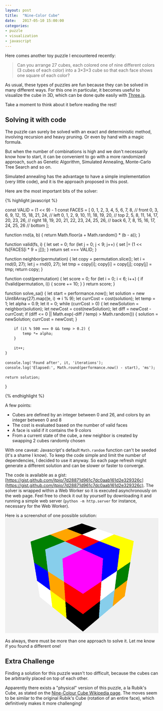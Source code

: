 ```yaml
---
layout: post
title:  "Nine-Color Cube"
date:   2017-05-10 15:00:00
categories:
- puzzle
- visualization
- javascript
---
```


Here comes another toy puzzle I encountered recently:

> Can you arrange 27 cubes, each colored one of nine different colors (3 cubes of each color) into a 3×3×3 cube so that each face shows one square of each color?

As usual, these types of puzzles are fun because they can be solved in many different ways. For this one in particular, it becomes useful to visualize the cube in 3D, which can be done quite easily with [Three.js](//threejs.org).

<div class="alert alert-dismissible alert-warning">
Take a moment to think about it before reading the rest!
</div>

## Solving it with code

The puzzle can surely be solved with an exact and deterministic method, involving recursion and heavy pruning. Or even by hand with a magic formula.

But when the number of combinations is high and we don't necessarily know how to start, it can be convenient to go with a more randomized approach, such as Genetic Algorithm, Simulated Annealing, Monte-Carlo Tree Search and so on.

Simulated annealing has the advantage to have a simple implementation (very little code), and it is the approach proposed in this post.

Here are the most important bits of the solver:

{% highlight javascript %}

const VALID = (1 << 9) - 1
const FACES = [
    0, 1, 2, 3, 4, 5, 6, 7, 8, // front
    0, 3, 6, 9, 12, 15, 18, 21, 24, // left
    0, 1, 2, 9, 10, 11, 18, 19, 20, // top
    2, 5, 8, 11, 14, 17, 20, 23, 26, // right
    18, 19, 20, 21, 22, 23, 24, 25, 26, // back
    6, 7, 8, 15, 16, 17, 24, 25, 26 // bottom
];

function rnd(a, b) {
    return Math.floor(a + Math.random() * (b - a));
}

function valid(fs, i) {
    let set = 0;
    for (let j = 0; j < 9; j++) {
        set |= (1 << fs[FACES[i * 9 + j]]);
    }
    return set === VALID;
}

function neighbor(permutation) {
    let copy = permutation.slice();
    let i = rnd(0, 27);
    let j = rnd(0, 27);
    let tmp = copy[i];
    copy[i] = copy[j];
    copy[j] = tmp;
    return copy;
}

function cost(permutation) {
    let score = 0;
    for (let i = 0; i < 6; i++) {
        if (!valid(permutation, i)) {
            score += 10;
        }
    }
    return score;
}

function solve_sa() {
    let start = performance.now();
    let solution = new Uint8Array(27).map((e, i) => i % 9);
    let currCost  = cost(solution);
    let temp = 1;
    let alpha = 0.9;
    let it = 0;
    while (currCost > 0) {
        let newSolution = neighbor(solution);
        let newCost = cost(newSolution);
        let diff = newCost - currCost;
        if (diff <= 0 || Math.exp(-diff / temp) > Math.random()) {
            solution = newSolution;
            currCost = newCost;
        }

        if (it % 500 === 0 && temp > 0.2) {
            temp *= alpha;
        }

        it++;
    }

    console.log('Found after', it, 'iterations');
    console.log('Elapsed:', Math.round(performance.now() - start), 'ms');

    return solution;
}

{% endhighlight %}

A few points:

- Cubes are defined by an integer between 0 and 26, and colors by an integer between 0 and 8
- The cost is evaluated based on the number of valid faces
- A face is valid if it contains the 9 colors
- From a current state of the cube, a new neighbor is created by swapping 2 cubes randomly chosen

With one caveat: Javascript's default `Math.random` function can't be seeded (it's a shame I know). To keep the code simple and limit the number of dependencies, I decided to use it anyway. So each page refresh might generate a different solution and can be slower or faster to converge.

The code is available as a gist: [https://gist.github.com/jtpio/7d28871d961c7dc0aab161d2e329326c](https://gist.github.com/jtpio/7d28871d961c7dc0aab161d2e329326c). The solver is wrapped within a Web Worker so it is executed asynchronously on the web page. Feel free to check it out by yourself by downloading it and running a simple web server (`python -m http.server` for instance, necessary for the Web Worker).

Here is a screenshot of one possible solution:
<img class="center" src="/res/puzzles/nine-color-cube/cube.png" alt="Solved cube" />

As always, there must be more than one approach to solve it. Let me know if you found a different one!

## Extra Challenge

Finding a solution for this puzzle wasn't too difficult, because the cubes can be arbitrarily placed on top of each other.

Apparently there exists a "physical" version of this puzzle, a la Rubik's Cube, as stated on the [Nine-Colour Cube Wikipedia page](https://en.wikipedia.org/wiki/Nine-Colour_Cube). The moves seem to be similar to the original Rubik's Cube (rotation of an entire face), which definitively makes it more challenging!

